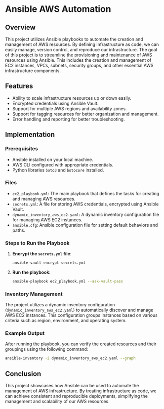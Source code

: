 # Ansible AWS Automation

## Overview
This project utilizes Ansible playbooks to automate the creation and management of AWS resources. By defining infrastructure as code, we can easily manage, version control, and reproduce our infrastructure. The goal of this project is to streamline the provisioning and maintenance of AWS resources using Ansible. This includes the creation and management of EC2 instances, VPCs, subnets, security groups, and other essential AWS infrastructure components.

## Features

- Ability to scale infrastructure resources up or down easily.
- Encrypted credentials using Ansible Vault.
- Support for multiple AWS regions and availability zones.
- Support for tagging resources for better organization and management.
- Error handling and reporting for better troubleshooting.

## Implementation

### Prerequisites
- Ansible installed on your local machine.
- AWS CLI configured with appropriate credentials.
- Python libraries `boto3` and `botocore` installed.

### Files
- `ec2_playbook.yml`: The main playbook that defines the tasks for creating and managing AWS resources.
- `secrets.yml`: A file for storing AWS credentials, encrypted using Ansible Vault.
- `dynamic_inventory_aws_ec2.yaml`: A dynamic inventory configuration file for managing AWS EC2 instances.
- `ansible.cfg`: Ansible configuration file for setting default behaviors and paths.

### Steps to Run the Playbook

1. **Encrypt the `secrets.yml` file**:
   ```sh
   ansible-vault encrypt secrets.yml
   ```
2. **Run the playbook**:
   ```sh
   ansible-playbook ec2_playbook.yml --ask-vault-pass
   ```

### Inventory Management
The project utilizes a dynamic inventory configuration (`dynamic_inventory_aws_ec2.yaml`) to automatically discover and manage AWS EC2 instances. This configuration groups instances based on various criteria such as region, environment, and operating system.

### Example Output
After running the playbook, you can verify the created resources and their groupings using the following command:
```sh
ansible-inventory -i dynamic_inventory_aws_ec2.yaml --graph
```

## Conclusion
This project showcases how Ansible can be used to automate the management of AWS infrastructure. By treating infrastructure as code, we can achieve consistent and reproducible deployments, simplifying the management and scalability of our AWS resources.
